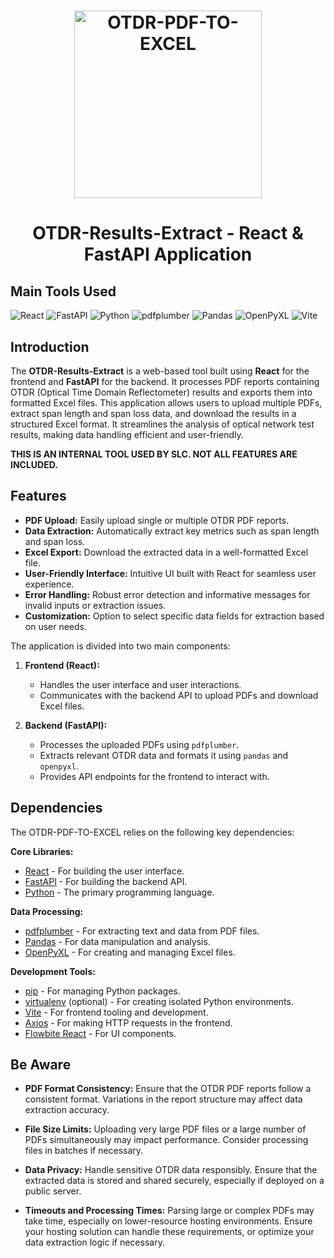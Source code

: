 <h1 align="center">
  <img src="https://encrypted-tbn0.gstatic.com/images?q=tbn:ANd9GcSZJWDIJeEpYRO5v3nTiDd4h1VhHsyCtDcnjw&s" alt="OTDR-PDF-TO-EXCEL" width="300" height="300">
</h1>

<h1 align="center">
  OTDR-Results-Extract - React & FastAPI Application
</h1>

## Main Tools Used

![React](https://img.shields.io/badge/React-20232A?style=for-the-badge&logo=react&logoColor=61DAFB)
![FastAPI](https://img.shields.io/badge/FastAPI-009688?style=for-the-badge&logo=fastapi&logoColor=white)
![Python](https://img.shields.io/badge/Python-3776AB?style=for-the-badge&logo=python&logoColor=white)
![pdfplumber](https://img.shields.io/badge/pdfplumber-007ACC?style=for-the-badge)
![Pandas](https://img.shields.io/badge/Pandas-150458?style=for-the-badge&logo=pandas&logoColor=white)
![OpenPyXL](https://img.shields.io/badge/OpenPyXL-404D59?style=for-the-badge)
![Vite](https://img.shields.io/badge/Vite-646CFF?style=for-the-badge&logo=vite&logoColor=white)

## Introduction

The **OTDR-Results-Extract** is a web-based tool built using **React** for the frontend and **FastAPI** for the backend. It processes PDF reports containing OTDR (Optical Time Domain Reflectometer) results and exports them into formatted Excel files. This application allows users to upload multiple PDFs, extract span length and span loss data, and download the results in a structured Excel format. It streamlines the analysis of optical network test results, making data handling efficient and user-friendly.

**THIS IS AN INTERNAL TOOL USED BY SLC. NOT ALL FEATURES ARE INCLUDED.**



## Features

- **PDF Upload:** Easily upload single or multiple OTDR PDF reports.
- **Data Extraction:** Automatically extract key metrics such as span length and span loss.
- **Excel Export:** Download the extracted data in a well-formatted Excel file.
- **User-Friendly Interface:** Intuitive UI built with React for seamless user experience.
- **Error Handling:** Robust error detection and informative messages for invalid inputs or extraction issues.
- **Customization:** Option to select specific data fields for extraction based on user needs.


The application is divided into two main components:

1. **Frontend (React):**
   - Handles the user interface and user interactions.
   - Communicates with the backend API to upload PDFs and download Excel files.

2. **Backend (FastAPI):**
   - Processes the uploaded PDFs using `pdfplumber`.
   - Extracts relevant OTDR data and formats it using `pandas` and `openpyxl`.
   - Provides API endpoints for the frontend to interact with.

## Dependencies

The OTDR-PDF-TO-EXCEL relies on the following key dependencies:

**Core Libraries:**
- [React](https://reactjs.org/) - For building the user interface.
- [FastAPI](https://fastapi.tiangolo.com/) - For building the backend API.
- [Python](https://www.python.org/) - The primary programming language.

**Data Processing:**
- [pdfplumber](https://github.com/jsvine/pdfplumber) - For extracting text and data from PDF files.
- [Pandas](https://pandas.pydata.org/) - For data manipulation and analysis.
- [OpenPyXL](https://openpyxl.readthedocs.io/en/stable/) - For creating and managing Excel files.

**Development Tools:**
- [pip](https://pip.pypa.io/en/stable/) - For managing Python packages.
- [virtualenv](https://virtualenv.pypa.io/en/latest/) (optional) - For creating isolated Python environments.
- [Vite](https://vitejs.dev/) - For frontend tooling and development.
- [Axios](https://axios-http.com/) - For making HTTP requests in the frontend.
- [Flowbite React](https://flowbite-react.com/) - For UI components.

## Be Aware

- **PDF Format Consistency:**
  Ensure that the OTDR PDF reports follow a consistent format. Variations in the report structure may affect data extraction accuracy.

- **File Size Limits:**
  Uploading very large PDF files or a large number of PDFs simultaneously may impact performance. Consider processing files in batches if necessary.

- **Data Privacy:**
  Handle sensitive OTDR data responsibly. Ensure that the extracted data is stored and shared securely, especially if deployed on a public server.

- **Timeouts and Processing Times:**
  Parsing large or complex PDFs may take time, especially on lower-resource hosting environments. Ensure your hosting solution can handle these requirements, or optimize your data extraction logic if necessary.
